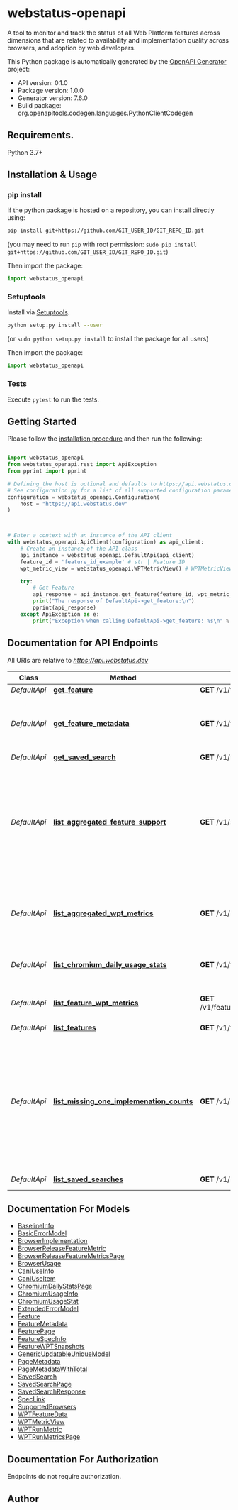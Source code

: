 # webstatus-openapi
A tool to monitor and track the status of all Web Platform features across dimensions that are related to availability and implementation quality across browsers, and adoption by web developers.


This Python package is automatically generated by the [OpenAPI Generator](https://openapi-generator.tech) project:

- API version: 0.1.0
- Package version: 1.0.0
- Generator version: 7.6.0
- Build package: org.openapitools.codegen.languages.PythonClientCodegen

## Requirements.

Python 3.7+

## Installation & Usage
### pip install

If the python package is hosted on a repository, you can install directly using:

```sh
pip install git+https://github.com/GIT_USER_ID/GIT_REPO_ID.git
```
(you may need to run `pip` with root permission: `sudo pip install git+https://github.com/GIT_USER_ID/GIT_REPO_ID.git`)

Then import the package:
```python
import webstatus_openapi
```

### Setuptools

Install via [Setuptools](http://pypi.python.org/pypi/setuptools).

```sh
python setup.py install --user
```
(or `sudo python setup.py install` to install the package for all users)

Then import the package:
```python
import webstatus_openapi
```

### Tests

Execute `pytest` to run the tests.

## Getting Started

Please follow the [installation procedure](#installation--usage) and then run the following:

```python

import webstatus_openapi
from webstatus_openapi.rest import ApiException
from pprint import pprint

# Defining the host is optional and defaults to https://api.webstatus.dev
# See configuration.py for a list of all supported configuration parameters.
configuration = webstatus_openapi.Configuration(
    host = "https://api.webstatus.dev"
)



# Enter a context with an instance of the API client
with webstatus_openapi.ApiClient(configuration) as api_client:
    # Create an instance of the API class
    api_instance = webstatus_openapi.DefaultApi(api_client)
    feature_id = 'feature_id_example' # str | Feature ID
    wpt_metric_view = webstatus_openapi.WPTMetricView() # WPTMetricView |  (optional)

    try:
        # Get Feature
        api_response = api_instance.get_feature(feature_id, wpt_metric_view=wpt_metric_view)
        print("The response of DefaultApi->get_feature:\n")
        pprint(api_response)
    except ApiException as e:
        print("Exception when calling DefaultApi->get_feature: %s\n" % e)

```

## Documentation for API Endpoints

All URIs are relative to *https://api.webstatus.dev*

Class | Method | HTTP request | Description
------------ | ------------- | ------------- | -------------
*DefaultApi* | [**get_feature**](docs/DefaultApi.md#get_feature) | **GET** /v1/features/{feature_id} | Get Feature
*DefaultApi* | [**get_feature_metadata**](docs/DefaultApi.md#get_feature_metadata) | **GET** /v1/features/{feature_id}/feature-metadata | Get metadata for a given feature from github.com/web-platform-dx/web-features
*DefaultApi* | [**get_saved_search**](docs/DefaultApi.md#get_saved_search) | **GET** /v1/saved-searches/{search_id} | Get saved search
*DefaultApi* | [**list_aggregated_feature_support**](docs/DefaultApi.md#list_aggregated_feature_support) | **GET** /v1/stats/features/browsers/{browser}/feature_counts | Returns the count of features supported for a specified browser over time. The timestamps for the individual metrics represent the releases of the specified browser. 
*DefaultApi* | [**list_aggregated_wpt_metrics**](docs/DefaultApi.md#list_aggregated_wpt_metrics) | **GET** /v1/stats/wpt/browsers/{browser}/channels/{channel}/{metric_view} | Gets aggregated WPT test counts for a specified browser and channel. Optionally filter by feature IDs. 
*DefaultApi* | [**list_chromium_daily_usage_stats**](docs/DefaultApi.md#list_chromium_daily_usage_stats) | **GET** /v1/features/{feature_id}/stats/usage/chromium/daily_stats | Get Chromium daily usage metrics for a given feature
*DefaultApi* | [**list_feature_wpt_metrics**](docs/DefaultApi.md#list_feature_wpt_metrics) | **GET** /v1/features/{feature_id}/stats/wpt/browsers/{browser}/channels/{channel}/{metric_view} | Retrieve the wpt stats for a particular feature.
*DefaultApi* | [**list_features**](docs/DefaultApi.md#list_features) | **GET** /v1/features | List features
*DefaultApi* | [**list_missing_one_implemenation_counts**](docs/DefaultApi.md#list_missing_one_implemenation_counts) | **GET** /v1/stats/features/browsers/{browser}/missing_one_implementation_counts | Returns the count of features that are supported by all of the specified comparison browsers but not supported by the specified target browser, as of each browser&#39;s (target browser or comparison browser) release date. 
*DefaultApi* | [**list_saved_searches**](docs/DefaultApi.md#list_saved_searches) | **GET** /v1/saved-searches | List saved searches


## Documentation For Models

 - [BaselineInfo](docs/BaselineInfo.md)
 - [BasicErrorModel](docs/BasicErrorModel.md)
 - [BrowserImplementation](docs/BrowserImplementation.md)
 - [BrowserReleaseFeatureMetric](docs/BrowserReleaseFeatureMetric.md)
 - [BrowserReleaseFeatureMetricsPage](docs/BrowserReleaseFeatureMetricsPage.md)
 - [BrowserUsage](docs/BrowserUsage.md)
 - [CanIUseInfo](docs/CanIUseInfo.md)
 - [CanIUseItem](docs/CanIUseItem.md)
 - [ChromiumDailyStatsPage](docs/ChromiumDailyStatsPage.md)
 - [ChromiumUsageInfo](docs/ChromiumUsageInfo.md)
 - [ChromiumUsageStat](docs/ChromiumUsageStat.md)
 - [ExtendedErrorModel](docs/ExtendedErrorModel.md)
 - [Feature](docs/Feature.md)
 - [FeatureMetadata](docs/FeatureMetadata.md)
 - [FeaturePage](docs/FeaturePage.md)
 - [FeatureSpecInfo](docs/FeatureSpecInfo.md)
 - [FeatureWPTSnapshots](docs/FeatureWPTSnapshots.md)
 - [GenericUpdatableUniqueModel](docs/GenericUpdatableUniqueModel.md)
 - [PageMetadata](docs/PageMetadata.md)
 - [PageMetadataWithTotal](docs/PageMetadataWithTotal.md)
 - [SavedSearch](docs/SavedSearch.md)
 - [SavedSearchPage](docs/SavedSearchPage.md)
 - [SavedSearchResponse](docs/SavedSearchResponse.md)
 - [SpecLink](docs/SpecLink.md)
 - [SupportedBrowsers](docs/SupportedBrowsers.md)
 - [WPTFeatureData](docs/WPTFeatureData.md)
 - [WPTMetricView](docs/WPTMetricView.md)
 - [WPTRunMetric](docs/WPTRunMetric.md)
 - [WPTRunMetricsPage](docs/WPTRunMetricsPage.md)


<a id="documentation-for-authorization"></a>
## Documentation For Authorization

Endpoints do not require authorization.


## Author




